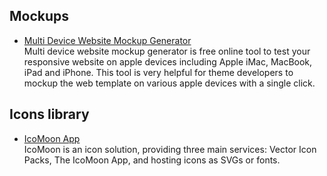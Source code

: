 ## Mockups

- [Multi Device Website Mockup Generator](http://techsini.com/multi-mockup/)  
Multi device website mockup generator is free online tool to test your responsive website on apple devices including Apple iMac, MacBook, iPad and iPhone. This tool is very helpful for theme developers to mockup the web template on various apple devices with a single click.


## Icons library

- [IcoMoon App](https://icomoon.io/app/#/select)  
IcoMoon is an icon solution, providing three main services: Vector Icon Packs, The IcoMoon App, and hosting icons as SVGs or fonts.
